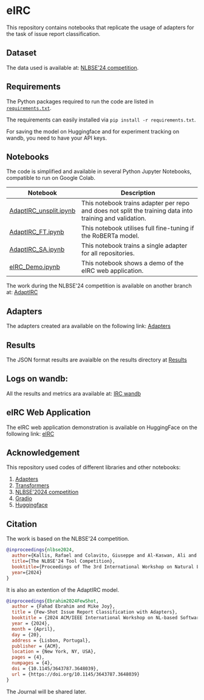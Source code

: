 # eIRC
This repository contains notebooks that replicate the usage of adapters for the task of issue report classification. 

## Dataset
The data used is available at: [NLBSE'24 competition](https://github.com/nlbse2024/issue-report-classification). 

## Requirements
The Python packages required to run the code are listed in [`requirements.txt`](requirements.txt). 

The requirements can easily installed via `pip install -r requirements.txt`. 

For saving the model on Huggingface and for experiment tracking on wandb, you need to have your API keys. 

## Notebooks
The code is simplified and available in several Python Jupyter Notebooks, compatible to run on Google Colab.

| Notebook | Description |
| -------- | ----------- |
| [AdaptIRC_unsplit.ipynb](notebooks/AdaptIRC_Unsplit.ipynb) | This notebook trains adapter per repo and does not split the training data into training and validation. |
| [AdaptIRC_FT.ipynb](notebooks/AdaptIRC_FT.ipynb) | This notebook utilises full fine-tuning if the RoBERTa model.|
| [AdaptIRC_SA.ipynb](notebooks/AdaptIRC_SA.ipynb) | This notebook trains a single adapter for all repositories. |
| [eIRC_Demo.ipynb](notebooks/eIRC_Demo.ipynb) | This notebook shows a demo of the eIRC web application. |

The work during the NLBSE'24 competition is available on another branch at: 
[AdaptIRC](https://github.com/FahadEbrahim/AdaptIRC/tree/NLBSE2024)

## Adapters
The adapters created ara available on the following link: 
[Adapters](https://huggingface.co/models?other=adapterhub%3AIRC_Adapters)

## Results
The JSON format results are avaialble on the results directory at 
[Results](results)

## Logs on wandb:
All the results and metrics ara available at: 
[IRC wandb](https://wandb.ai/fahad-ebrahim/IRC%20RoBERTa%20Adapters/workspace?nw=nwuserfahadebrahim)

## eIRC Web Application
The eIRC web application demonstration is available on HuggingFace on the following link: 
[eIRC](https://huggingface.co/spaces/buelfhood/eIRC)

## Acknowledgement
This repository used codes of different libraries and other notebooks:
1. [Adapters](https://github.com/adapter-hub/adapters)
2. [Transformers](https://github.com/huggingface/transformers)
3. [NLBSE'2024 competition](https://github.com/nlbse2024/issue-report-classification)
4. [Gradio](https://github.com/gradio-app/gradio)
5. [Huggingface](https://huggingface.co/)

## Citation
The work is based on the NLBSE'24 competition.

```bibtex
@inproceedings{nlbse2024,
  author={Kallis, Rafael and Colavito, Giuseppe and Al-Kaswan, Ali and Pascarella, Luca and Chaparro, Oscar and Rani, Pooja},
  title={The NLBSE'24 Tool Competition},
  booktitle={Proceedings of The 3rd International Workshop on Natural Language-based Software Engineering (NLBSE'24)},
  year={2024}
}
```
It is also an extention of the AdaptIRC model.
```bibtex
@inproceedings{Ebrahim2024FewShot,
  author = {Fahad Ebrahim and Mike Joy},
  title = {Few-Shot Issue Report Classification with Adapters},
  booktitle = {2024 ACM/IEEE International Workshop on NL-based Software Engineering (NLBSE '24)},
  year = {2024},
  month = {April},
  day = {20},
  address = {Lisbon, Portugal},
  publisher = {ACM},
  location = {New York, NY, USA},
  pages = {4},
  numpages = {4},
  doi = {10.1145/3643787.3648039},
  url = {https://doi.org/10.1145/3643787.3648039}
}
```
The Journal will be shared later. 
